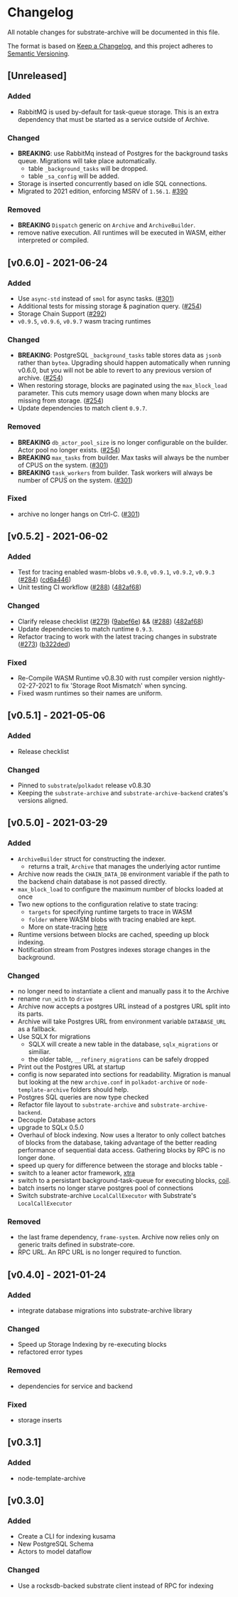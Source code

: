 # Changelog

All notable changes for substrate-archive will be documented in this file.

The format is based on [Keep a Changelog](https://keepachangelog.com/en/1.0.0/),
and this project adheres to [Semantic Versioning](https://semver.org/spec/v2.0.0.html).

## [Unreleased]
### Added
- RabbitMQ is used by-default for task-queue storage. This is an extra dependency that must be started as a service outside of Archive.

### Changed
- **BREAKING**: use RabbitMq instead of Postgres for the background tasks queue. Migrations will take place automatically.
  - table `_background_tasks` will be dropped.
  - table `_sa_config` will be added.
- Storage is inserted concurrently based on idle SQL connections.
- Migrated to 2021 edition, enforcing MSRV of `1.56.1`. [#390](https://github.com/paritytech/substrate-archive/pull/390)

### Removed
- **BREAKING** `Dispatch` generic on `Archive` and `ArchiveBuilder`.
- remove native execution. All runtimes will be executed in WASM, either interpreted or compiled.

## [v0.6.0] - 2021-06-24
### Added
- Use `async-std` instead of `smol` for async tasks. ([#301](https://github.com/paritytech/substrate-archive/commit/f2a4b408123c5e64be04e70a890b1354475d812d))
- Additional tests for missing storage & pagination query. ([#254](https://github.com/paritytech/substrate-archive/commit/36d955d379b1fdfb0ff063dce394d8a4d6430323))
- Storage Chain Support ([#292](https://github.com/paritytech/substrate-archive/commit/70ea92187ed68aee9c9cc8de757b1b86bb7ab408))
- `v0.9.5`, `v0.9.6`, `v0.9.7` wasm tracing runtimes

### Changed
- **BREAKING**: PostgreSQL `_background_tasks` table stores data as `jsonb` rather than `bytea`. Upgrading should happen
  automatically when running v0.6.0, but you will not be able to revert to any previous version of archive.
  ([#254](https://github.com/paritytech/substrate-archive/commit/36d955d379b1fdfb0ff063dce394d8a4d6430323))
- When restoring storage, blocks are paginated using the `max_block_load` parameter. This cuts memory usage down
when many blocks are missing from storage. ([#254](https://github.com/paritytech/substrate-archive/commit/36d955d379b1fdfb0ff063dce394d8a4d6430323))
- Update dependencies to match client `0.9.7`.

### Removed
- **BREAKING** `db_actor_pool_size` is no longer configurable on the builder. Actor pool no longer exists. ([#254](https://github.com/paritytech/substrate-archive/commit/36d955d379b1fdfb0ff063dce394d8a4d6430323))
- **BREAKING** `max_tasks` from builder. Max tasks will always be the number of CPUS on the system. ([#301](https://github.com/paritytech/substrate-archive/commit/f2a4b408123c5e64be04e70a890b1354475d812d))
- **BREAKING** `task_workers` from builder. Task workers will always be number of CPUS on the system. ([#301](https://github.com/paritytech/substrate-archive/commit/f2a4b408123c5e64be04e70a890b1354475d812d))

### Fixed
- archive no longer hangs on Ctrl-C. ([#301](https://github.com/paritytech/substrate-archive/commit/f2a4b408123c5e64be04e70a890b1354475d812d))

## [v0.5.2] - 2021-06-02
### Added
- Test for tracing enabled wasm-blobs `v0.9.0`, `v0.9.1`, `v0.9.2`, `v0.9.3` ([#284](https://github.com/paritytech/substrate-archive/pull/284)) ([cd6a446](https://github.com/paritytech/substrate-archive/commit/cd6a446bc66002d1945cbdf0c1b39957218f90fd))
- Unit testing CI workflow ([#288](https://github.com/paritytech/substrate-archive/pull/288)) ([482af68](https://github.com/paritytech/substrate-archive/commit/482af68fff515a7e3a34ee0c512d735790193cd6))

### Changed
- Clarify release checklist ([#279](https://github.com/paritytech/substrate-archive/pull/279)) ([9abef6e](https://github.com/paritytech/substrate-archive/commit/9abef6e2bdda4c1492b6e232ec38c8c0d59a3749)) && ([#288](https://github.com/paritytech/substrate-archive/pull/288)) ([482af68](https://github.com/paritytech/substrate-archive/commit/482af68fff515a7e3a34ee0c512d735790193cd6))
- Update dependencies to match runtime `0.9.3`.
- Refactor tracing to work with the latest tracing changes in substrate ([#273](https://github.com/paritytech/substrate-archive/pull/273)) ([b322ded](https://github.com/paritytech/substrate-archive/commit/b322ded5cf683270da6d21478e80c9f4dba706dc))

### Fixed
- Re-Compile WASM Runtime v0.8.30 with rust compiler version nightly-02-27-2021 to fix 'Storage Root Mismatch' when syncing.
- Fixed wasm runtimes so their names are uniform.

## [v0.5.1] - 2021-05-06
### Added
- Release checklist

### Changed
- Pinned to `substrate`/`polkadot` release v0.8.30
- Keeping the `substrate-archive` and `substrate-archive-backend` crates's versions aligned.

## [v0.5.0] - 2021-03-29
### Added
- `ArchiveBuilder` struct for constructing the indexer.
	- returns a trait, `Archive` that manages the underlying actor runtime
- Archive now reads the `CHAIN_DATA_DB` environment variable if the path to the backend chain database is not passed directly.
- `max_block_load` to configure the maximum number of blocks loaded at once
- Two new options to the configuration relative to state tracing:
	- `targets` for specifying runtime targets to trace in WASM
	- `folder` where WASM blobs with tracing enabled are kept.
	- More on state-tracing [here](https://github.com/paritytech/substrate-archive/wiki/6.\)-State-Tracing-&-Balance-Reconciliation)
- Runtime versions between blocks are cached, speeding up block indexing.
- Notification stream from Postgres indexes storage changes in the background.

### Changed
- no longer need to instantiate a client and manually pass it to the Archive
- rename `run_with` to `drive`
- Archive now accepts a postgres URL instead of a postgres URL split into its parts.
- Archive will take Postgres URL from environment variable `DATABASE_URL` as a fallback.
- Use SQLX for migrations
	- SQLX will create a new table in the database, `sqlx_migrations` or similiar.
	- the older table, `__refinery_migrations` can be safely dropped
- Print out the Postgres URL at startup
- config is now separated into sections for readability. Migration is manual but looking at the new `archive.conf` in `polkadot-archive` or `node-template-archive` folders should help.
- Postgres SQL queries are now type checked
- Refactor file layout to `substrate-archive` and `substrate-archive-backend`.
- Decouple Database actors
- upgrade to SQLx 0.5.0
- Overhaul of block indexing. Now uses a Iterator to only collect batches of blocks from the database,
	taking advantage of the better reading performance of sequential data access. Gathering blocks by RPC is no longer done.
- speed up query for difference between the storage and blocks table -
- switch to a leaner actor framework, [xtra](https://github.com/Restioson/xtra)
- switch to a persistant background-task-queue for executing blocks, [coil](https://github.com/insipx/coil).
- batch inserts no longer starve postgres pool of connections
- Switch substrate-archive `LocalCallExecutor` with Substrate's `LocalCallExecutor`

### Removed
- the last frame dependency, `frame-system`. Archive now relies only on generic traits defined in substrate-core.
- RPC URL. An RPC URL is no longer required to function.

## [v0.4.0] - 2021-01-24
### Added
- integrate database migrations into substrate-archive library

### Changed
- Speed up Storage Indexing by re-executing blocks
- refactored error types

### Removed
- dependencies for service and backend

### Fixed
- storage inserts

## [v0.3.1]
### Added
- node-template-archive

## [v0.3.0]
### Added
- Create a CLI for indexing kusama
- New PostgreSQL Schema
- Actors to model dataflow

### Changed
- Use a rocksdb-backed substrate client instead of RPC for indexing

